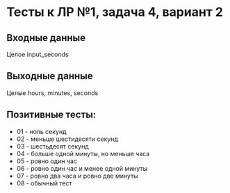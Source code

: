 # Тесты к ЛР №1, задача 4, вариант 2

## Входные данные

Целое input_seconds

## Выходные данные

Целые hours, minutes, seconds

## Позитивные тесты:

- 01 - ноль секунд
- 02 - меньше шестидесяти секунд
- 03 - шестьдесят секунд
- 04 - больше одной минуты, но меньше часа
- 05 - ровно один час
- 06 - ровно один час и менее одной минуты
- 07 - ровно два часа и ровно две минуты
- 08 - обычный тест